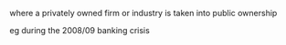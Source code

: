 where a privately owned firm or industry is taken into public ownership

eg during the 2008/09 banking crisis